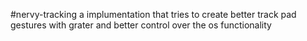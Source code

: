 #nervy-tracking
a implumentation that tries to create better track pad gestures with grater and better control over the os functionality
